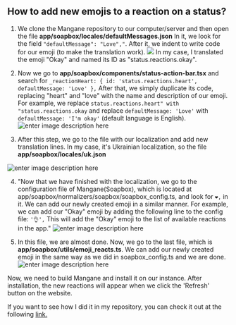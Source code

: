 ## **How to add new emojis to a reaction on a status?**

1. We clone the Mangane repository to our computer/server and then open the file **app/soapbox/locales/defaultMessages.json**
In it, we look for the field `"defaultMessage": "Love","`.
After it, we indent to write code for our emoji (to make the translation work).
![](https://telegra.ph/file/2aac2c64934dae56f8357.png)
In my case, I translated the emoji "Okay" and named its ID as "status.reactions.okay".

2. Now we go to **app/soapbox/components/status-action-bar.tsx** and search for `_reactionHeart: { id: 'status.reactions.heart', defaultMessage: 'Love' },` After that, we simply duplicate its code, replacing "heart" and "love" with the name and description of our emoji. For example, we replace `status.reactions.heart" with "status.reactions.okay` and replace `defaultMessage: 'Love'` with `defaultMessage: 'I'm okay'` (default language is English).
![enter image description here](https://telegra.ph/file/583bc89b8aa9af7dc24d0.png)

3. After this step, we go to the file with our localization and add new translation lines. In my case, it's Ukrainian localization, so the file **app/soapbox/locales/uk.json**

![enter image description here](https://telegra.ph/file/22af87c7465d0ca430479.png)

4. "Now that we have finished with the localization, we go to the configuration file of Mangane(Soapbox), which is located at app/soapbox/normalizers/soapbox/soapbox_config.ts, and look for `❤️,` in it.
We can add our newly created emoji in a similar manner. For example, we can add our "Okay" emoji by adding the following line to the config file: `'👌',`
This will add the "Okay" emoji to the list of available reactions in the app."
![enter image description here](https://telegra.ph/file/e22708475171d322b6f23.png)

5. In this file, we are almost done. Now, we go to the last file, which is **app/soapbox/utils/emoji_reacts.ts**. We can add our newly created emoji in the same way as we did in soapbox_config.ts and we are done.
![enter image description here](https://telegra.ph/file/f3913bff911e18fe1c345.png)

Now, we need to build Mangane and install it on our instance. After installation, the new reactions will appear when we click the 'Refresh' button on the website.

If you want to see how I did it in my repository, you can check it out at the following [link.](https://github.com/ua-thinking/ak.noleron.com/commit/2d20b259f95b0a895d376a43890d523c189d0781)
